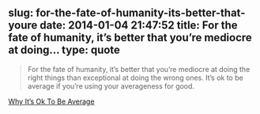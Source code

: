 slug: for-the-fate-of-humanity-its-better-that-youre
date: 2014-01-04 21:47:52
title: For the fate of humanity, it’s better that you’re mediocre at doing...
type: quote
---

> For the fate of humanity, it’s better that you’re mediocre at doing the right things than exceptional at doing the wrong ones. It’s ok to be average if you’re using your averageness for good.

[Why It’s Ok To Be Average](http://scottberkun.com/2014/why-its-ok-to-be-average/)
